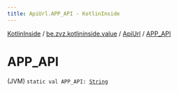 ```yaml
---
title: ApiUrl.APP_API - KotlinInside
---
```


[KotlinInside](../../index.html) / [be.zvz.kotlininside.value](../index.html) / [ApiUrl](index.html) / [APP_API](./-a-p-p_-a-p-i.html)

# APP_API

(JVM) `static val APP_API: `[`String`](https://kotlinlang.org/api/latest/jvm/stdlib/kotlin/-string/index.html)